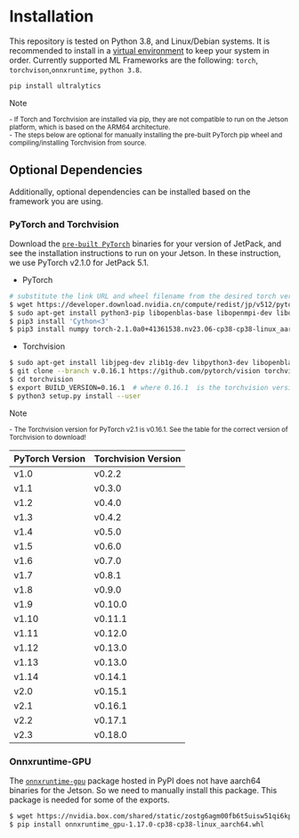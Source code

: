 # Installation

This repository is tested on Python 3.8, and Linux/Debian systems.
It is recommended to install in a [virtual environment](https://docs.python.org/3/library/venv.html) to keep your system in order.
Currently supported ML Frameworks are the following: `torch`, `torchvison`,`onnxruntime`, `python 3.8`.

```bash
pip install ultralytics
```
> [!NOTE]  
> <sup>- If Torch and Torchvision are installed via pip, they are not compatible to run on the Jetson platform, which is based on the ARM64 architecture.</sup><br>
> <sup>- The steps below are optional for manually installing the pre-built PyTorch pip wheel and compiling/installing Torchvision from source.</sup>

## Optional Dependencies

Additionally, optional dependencies can be installed based on the framework you are using.

### PyTorch and Torchvision

Download the [`pre-built PyTorch`](https://forums.developer.nvidia.com/t/pytorch-for-jetson/72048) binaries for your version of JetPack, and see the installation instructions to run on your Jetson. In these instruction, we use PyTorch v2.1.0 for JetPack 5.1.

- PyTorch
```bash
# substitute the link URL and wheel filename from the desired torch version
$ wget https://developer.download.nvidia.cn/compute/redist/jp/v512/pytorch/torch-2.1.0a0+41361538.nv23.06-cp38-cp38-linux_aarch64.whl -o torch-2.1.0a0+41361538.nv23.06-cp38-cp38-linux_aarch64.whl 
$ sudo apt-get install python3-pip libopenblas-base libopenmpi-dev libomp-dev
$ pip3 install 'Cython<3'
$ pip3 install numpy torch-2.1.0a0+41361538.nv23.06-cp38-cp38-linux_aarch64.whl 
```

- Torchvision
```bash
$ sudo apt-get install libjpeg-dev zlib1g-dev libpython3-dev libopenblas-dev libavcodec-dev libavformat-dev libswscale-dev
$ git clone --branch v.0.16.1 https://github.com/pytorch/vision torchvision   
$ cd torchvision
$ export BUILD_VERSION=0.16.1  # where 0.16.1  is the torchvision version
$ python3 setup.py install --user
```
> [!NOTE]  
> <sup>- The Torchvision version for PyTorch v2.1 is v0.16.1. See the table for the correct version of Torchvision to download!</sup>

| PyTorch Version | Torchvision Version |
|-----------------|---------------------|
| v1.0            | v0.2.2              |
| v1.1            | v0.3.0              |
| v1.2            | v0.4.0              |
| v1.3            | v0.4.2              |
| v1.4            | v0.5.0              |
| v1.5            | v0.6.0              |
| v1.6            | v0.7.0              |
| v1.7            | v0.8.1              |
| v1.8            | v0.9.0              |
| v1.9            | v0.10.0             |
| v1.10           | v0.11.1             |
| v1.11           | v0.12.0             |
| v1.12           | v0.13.0             |
| v1.13           | v0.13.0             |
| v1.14           | v0.14.1             |
| v2.0            | v0.15.1             |
| v2.1            | v0.16.1             |
| v2.2            | v0.17.1             |
| v2.3            | v0.18.0             |

### Onnxruntime-GPU

The [`onnxruntime-gpu`](https://elinux.org/Jetson_Zoo#ONNX_Runtime) package hosted in PyPI does not have aarch64 binaries for the Jetson. So we need to manually install this package. This package is needed for some of the exports.

```bash
$ wget https://nvidia.box.com/shared/static/zostg6agm00fb6t5uisw51qi6kpcuwzd.whl -O onnxruntime_gpu-1.17.0-cp38-cp38-linux_aarch64.whl
$ pip install onnxruntime_gpu-1.17.0-cp38-cp38-linux_aarch64.whl
```
